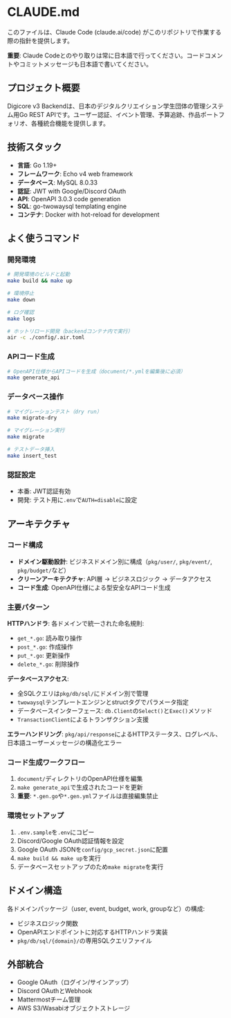 # CLAUDE.md

このファイルは、Claude Code (claude.ai/code) がこのリポジトリで作業する際の指針を提供します。

**重要**: Claude Codeとのやり取りは常に日本語で行ってください。コードコメントやコミットメッセージも日本語で書いてください。

## プロジェクト概要

Digicore v3 Backendは、日本のデジタルクリエイション学生団体の管理システム用Go REST APIです。ユーザー認証、イベント管理、予算追跡、作品ポートフォリオ、各種統合機能を提供します。

## 技術スタック

- **言語**: Go 1.19+
- **フレームワーク**: Echo v4 web framework
- **データベース**: MySQL 8.0.33
- **認証**: JWT with Google/Discord OAuth
- **API**: OpenAPI 3.0.3 code generation
- **SQL**: go-twowaysql templating engine
- **コンテナ**: Docker with hot-reload for development

## よく使うコマンド

### 開発環境
```bash
# 開発環境のビルドと起動
make build && make up

# 環境停止
make down

# ログ確認
make logs

# ホットリロード開発（backendコンテナ内で実行）
air -c ./config/.air.toml
```

### APIコード生成
```bash
# OpenAPI仕様からAPIコードを生成（document/*.ymlを編集後に必須）
make generate_api
```

### データベース操作
```bash
# マイグレーションテスト（dry run）
make migrate-dry

# マイグレーション実行
make migrate

# テストデータ挿入
make insert_test
```

### 認証設定
- 本番: JWT認証有効
- 開発: テスト用に`.env`で`AUTH=disable`に設定

## アーキテクチャ

### コード構成
- **ドメイン駆動設計**: ビジネスドメイン別に構成（`pkg/user/`, `pkg/event/`, `pkg/budget/`など）
- **クリーンアーキテクチャ**: API層 → ビジネスロジック → データアクセス
- **コード生成**: OpenAPI仕様による型安全なAPIコード生成

### 主要パターン

**HTTPハンドラ**: 各ドメインで統一された命名規則:
- `get_*.go`: 読み取り操作
- `post_*.go`: 作成操作
- `put_*.go`: 更新操作
- `delete_*.go`: 削除操作

**データベースアクセス**:
- 全SQLクエリは`pkg/db/sql/`にドメイン別で管理
- `twowaysql`テンプレートエンジンとstructタグでパラメータ指定
- データベースインターフェース: `db.Client`の`Select()`と`Exec()`メソッド
- `TransactionClient`によるトランザクション支援

**エラーハンドリング**: `pkg/api/response`によるHTTPステータス、ログレベル、日本語ユーザーメッセージの構造化エラー

### コード生成ワークフロー
1. `document/`ディレクトリのOpenAPI仕様を編集
2. `make generate_api`で生成されたコードを更新
3. **重要**: `*.gen.go`や`*.gen.yml`ファイルは直接編集禁止

### 環境セットアップ
1. `.env.sample`を`.env`にコピー
2. Discord/Google OAuth認証情報を設定
3. Google OAuth JSONを`config/gcp_secret.json`に配置
4. `make build && make up`を実行
5. データベースセットアップのため`make migrate`を実行

## ドメイン構造

各ドメインパッケージ（user, event, budget, work, groupなど）の構成:
- ビジネスロジック関数
- OpenAPIエンドポイントに対応するHTTPハンドラ実装
- `pkg/db/sql/{domain}/`の専用SQLクエリファイル

## 外部統合
- Google OAuth（ログイン/サインアップ）
- Discord OAuthとWebhook
- Mattermostチーム管理
- AWS S3/Wasabiオブジェクトストレージ